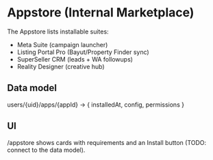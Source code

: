 # Appstore (Internal Marketplace)

The Appstore lists installable suites:
- Meta Suite (campaign launcher)
- Listing Portal Pro (Bayut/Property Finder sync)
- SuperSeller CRM (leads + WA followups)
- Reality Designer (creative hub)

## Data model
users/{uid}/apps/{appId} -> { installedAt, config, permissions }

## UI
/appstore shows cards with requirements and an Install button (TODO: connect to the data model).

